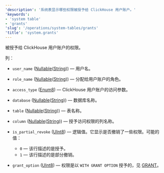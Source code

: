 ```yaml
---
'description': '系统表显示哪些权限被授予给 ClickHouse 用户账户。'
'keywords':
- 'system table'
- 'grants'
'slug': '/operations/system-tables/grants'
'title': 'system.grants'
---
```


被授予给 ClickHouse 用户账户的权限。

列：
- `user_name` ([Nullable](../../sql-reference/data-types/nullable.md)([String](../../sql-reference/data-types/string.md))) — 用户名。

- `role_name` ([Nullable](../../sql-reference/data-types/nullable.md)([String](../../sql-reference/data-types/string.md))) — 分配给用户账户的角色。

- `access_type` ([Enum8](../../sql-reference/data-types/enum.md)) — ClickHouse 用户账户的访问参数。

- `database` ([Nullable](../../sql-reference/data-types/nullable.md)([String](../../sql-reference/data-types/string.md))) — 数据库名称。

- `table` ([Nullable](../../sql-reference/data-types/nullable.md)([String](../../sql-reference/data-types/string.md))) — 表名称。

- `column` ([Nullable](../../sql-reference/data-types/nullable.md)([String](../../sql-reference/data-types/string.md))) — 授予访问权限的列名称。

- `is_partial_revoke` ([UInt8](/sql-reference/data-types/int-uint#integer-ranges)) — 逻辑值。它显示是否撤销了一些权限。可能的值：
  - `0` — 该行描述的是授予。
  - `1` — 该行描述的是部分撤销。

- `grant_option` ([UInt8](/sql-reference/data-types/int-uint#integer-ranges)) — 权限是以 `WITH GRANT OPTION` 授予的，见 [GRANT](../../sql-reference/statements/grant.md#granting-privilege-syntax)。
